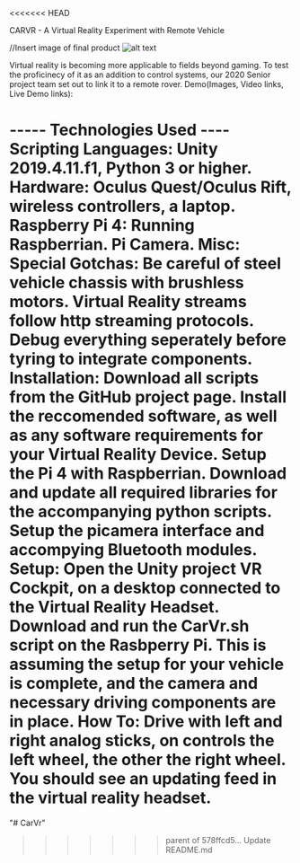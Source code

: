 <<<<<<< HEAD

CARVR - A Virtual Reality Experiment with Remote Vehicle


//Insert image of final product
![alt text](https://github.com/jen10web/CarVr/blob/Master/image.jpg?raw=true)

Virtual reality is becoming more applicable to fields beyond gaming. To test the proficinecy of it as an addition to control systems, 
our 2020 Senior project team set out to link it to a remote rover. 
Demo(Images, Video links, Live Demo links):

----- Technologies Used ----
Scripting Languages: Unity 2019.4.11.f1, Python 3 or higher. 
Hardware: Oculus Quest/Oculus Rift, wireless controllers, a laptop.
  Raspberry Pi 4: Running Raspberrian. Pi Camera. 
  Misc: 
Special Gotchas:
  Be careful of steel vehicle chassis with brushless motors. Virtual Reality streams follow http streaming protocols. Debug everything seperately before tyring to integrate components. 
Installation: Download all scripts from the GitHub project page. Install the reccomended software, as well as any software requirements for your Virtual Reality Device. Setup the Pi 4 with Raspberrian. Download and update all required libraries for the accompanying python scripts. Setup the picamera interface and accompying Bluetooth modules. 
Setup: Open the Unity project VR Cockpit, on a desktop connected to the Virtual Reality Headset. Download and run the CarVr.sh script on the Rasbperry Pi. This is assuming the setup for your vehicle is complete, and the camera and necessary driving components are in place. 
How To: Drive with left and right analog sticks, on controls the left wheel, the other the right wheel. You should see an updating feed in the virtual reality headset. 
=======
"# CarVr" 
>>>>>>> parent of 578ffcd5... Update README.md
